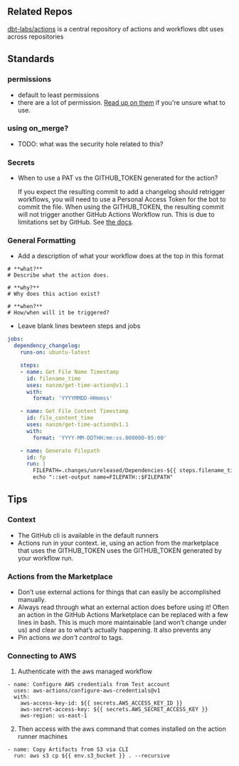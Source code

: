 
## Related Repos
[dbt-labs/actions](https://github.com/dbt-labs/actions/) is a central repository of actions and workflows dbt uses across repositories

## Standards

### permissions
- default to least permissions
- there are a lot of permission.  [Read up on them](https://docs.github.com/en/actions/using-jobs/assigning-permissions-to-jobs) if you're unsure what to use.

### using on_merge?
- TODO: what was the security hole related to this?
    
### Secrets
- When to use a PAT vs the GITHUB_TOKEN generated for the action?

    If you expect the resulting commit to add a changelog should retrigger workflows, you will need to use a Personal Access Token for the bot to commit the file. When using the GITHUB_TOKEN, the resulting commit will not trigger another GitHub Actions Workflow run. This is due to limitations set by GitHub. See [the docs](https://docs.github.com/en/actions/security-guides/automatic-token-authentication#using-the-github_token-in-a-workflow).

### General Formatting
- Add a description of what your workflow does at the top in this format

```
# **what?**
# Describe what the action does.  

# **why?**
# Why does this action exist?

# **when?**
# How/when will it be triggered?
```
- Leave blank lines bewteen steps and jobs

```yaml
jobs:
  dependency_changelog:
    runs-on: ubuntu-latest

    steps:
    - name: Get File Name Timestamp
      id: filename_time
      uses: nanzm/get-time-action@v1.1
      with:
        format: 'YYYYMMDD-HHmmss'

    - name: Get File Content Timestamp
      id: file_content_time
      uses: nanzm/get-time-action@v1.1
      with:
        format: 'YYYY-MM-DDTHH:mm:ss.000000-05:00'

    - name: Generate Filepath
      id: fp
      run: |
        FILEPATH=.changes/unreleased/Dependencies-${{ steps.filename_time.outputs.time }}.yaml
        echo "::set-output name=FILEPATH::$FILEPATH"
```

## Tips

### Context
- The GitHub cli is available in the default runners
- Actions run in your context.  ie, using an action from the marketplace that uses the GITHUB_TOKEN uses the GITHUB_TOKEN generated by your workflow run.

### Actions from the Marketplace
- Don’t use external actions for things that can easily be accomplished manually.
- Always read through what an external action does before using it!  Often an action in the GitHub Actions Marketplace can be replaced with a few lines in bash.  This is much more maintainable (and won’t change under us) and clear as to what’s actually happening.  It also prevents any
- Pin actions _we don't control_ to tags. 

### Connecting to AWS
1. Authenticate with the aws managed workflow
```      
- name: Configure AWS credentials from Test account
  uses: aws-actions/configure-aws-credentials@v1
  with:
    aws-access-key-id: ${{ secrets.AWS_ACCESS_KEY_ID }}
    aws-secret-access-key: ${{ secrets.AWS_SECRET_ACCESS_KEY }}
    aws-region: us-east-1
```
2. Then access with the aws command that comes installed on the action runner machines
```
- name: Copy Artifacts from S3 via CLI
  run: aws s3 cp ${{ env.s3_bucket }} . --recursive 
```
